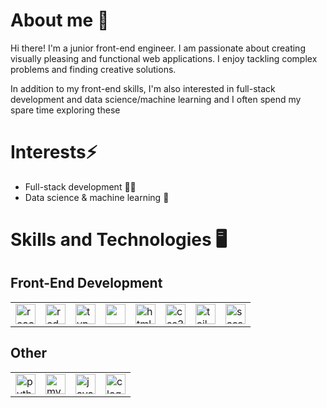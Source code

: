 # About me 👋
Hi there! I'm a junior front-end engineer. I am passionate about creating visually pleasing and functional web applications. I enjoy tackling complex problems and finding creative solutions. 

In addition to my front-end skills, I'm also interested in full-stack development and data science/machine learning and I often spend my spare time exploring these

<!-- Add projects section here -->

# Interests⚡
- Full-stack development 🧑‍💻
- Data science & machine learning 🤖

# Skills and Technologies 🖥️
## Front-End Development
<table>
  <tr>
    <td>
      <a href="https://reactjs.org/">
        <img src="https://cdn.jsdelivr.net/gh/devicons/devicon/icons/react/react-original.svg" alt="react logo" height="32" width="32" />
      </a>
    </td>
    <td>
      <a href="https://react-redux.js.org/">
        <img src="https://cdn.jsdelivr.net/gh/devicons/devicon/icons/redux/redux-original.svg" alt="redux logo" height="32" width="32" />
      </a>
    </td>
    <td>
      <a href="https://www.typescriptlang.org/">
        <img src="https://cdn.jsdelivr.net/gh/devicons/devicon/icons/typescript/typescript-original.svg" alt="typescript logo" height="32" width="32" />
      </a>
    </td>
    <td>
      <a href="https://developer.mozilla.org/en-US/docs/Web/JavaScript">
        <img src="https://cdn.jsdelivr.net/gh/devicons/devicon/icons/javascript/javascript-original.svg" height="32" width="32" />
      </a>
    </td>
    <td>
      <a href="https://developer.mozilla.org/en-US/docs/Web/HTML">
        <img src="https://cdn.jsdelivr.net/gh/devicons/devicon/icons/html5/html5-original.svg" alt="html5 logo" height="32" width="32" />
      </a>
    </td>
    <td>
      <a href="https://developer.mozilla.org/en-US/docs/Web/CSS">
        <img src="https://cdn.jsdelivr.net/gh/devicons/devicon/icons/css3/css3-original.svg" alt="css3 logo" height="32" width="32" />
      </a>
    </td>
    <td>
      <a href="https://tailwindcss.com/">
        <img src="https://cdn.jsdelivr.net/gh/devicons/devicon/icons/tailwindcss/tailwindcss-plain.svg" alt="tailwind logo" height="32" width="32" />
      </a>
    </td>
    <td>
      <a href="https://sass-lang.com/">
        <img src="https://cdn.jsdelivr.net/gh/devicons/devicon/icons/sass/sass-original.svg" alt="sass logo" height="32" width="32" />
      </a>
    </td>
  </tr>
</table>

  
## Other
<table>
  <tr>
    <td>
      <a href="https://www.python.org/">
        <img src="https://cdn.jsdelivr.net/gh/devicons/devicon/icons/python/python-original.svg" alt="python logo" height="32" width="32" />
      </a>
    </td>
    <td>
      <a href="https://www.mysql.com/">
        <img src="https://cdn.jsdelivr.net/gh/devicons/devicon/icons/mysql/mysql-original.svg" alt="mysql logo" height="32" width="32" />
      </a>
    </td>
    <td>
      <a href="https://dev.java/">
        <img src="https://cdn.jsdelivr.net/gh/devicons/devicon/icons/java/java-original.svg" alt="java logo" height="32" width="32" />
      </a>
    </td>
    <td>
      <a href="https://en.cppreference.com/w/c/language">
        <img src="https://cdn.jsdelivr.net/gh/devicons/devicon/icons/c/c-original.svg" alt="c logo" height="32" width="32" />
      </a>
    </td>
  </tr>
</table>

<!--
**farhaan-mukarram/farhaan-mukarram** is a ✨ _special_ ✨ repository because its `README.md` (this file) appears on your GitHub profile.

Here are some ideas to get you started:

- 🔭 I’m currently working on ...
- 🌱 I’m currently learning ...
- 👯 I’m looking to collaborate on ...
- 🤔 I’m looking for help with ...
- 💬 Ask me about ...
- 📫 How to reach me: ...
- 😄 Pronouns: ...
- ⚡ Fun fact: ...
-->
